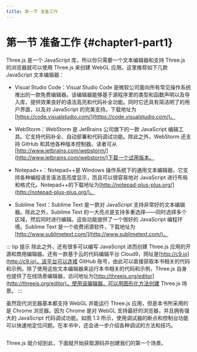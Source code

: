 ```yaml
---
title: 第一节 准备工作
---
```

<!--
 * @Author       : BigBigger
 * @Date         : 2021-08-16 10:54:23
 * @LastEditTime : 2021-08-17 14:52:15
 * @LastEditors  : BigBigger
-->

# 第一节 准备工作 {#chapter1-part1}

Three.js 是一个 JavaScript 库，所以你只需要一个文本编辑器和支持 Three.js 的浏览器就可以使用 Three.js 来创建 WebGL 应用。这里推荐如下几款 JavaScript 文本编辑器：

- Visual Studio Code：Visual Studio Code 是微软公司面向所有常见操作系统推出的一款免费编辑器。该编辑器能够基于源程序里的类型和函数声明以及导入库，提供效果良好的语法高亮和代码补全功能。同时它还具有简洁明了的用户界面，以及对 JavaScript 的完美支持。下载地址为[https://code.visualstudio.com/](https://code.visualstudio.com/)。

- WebStorm：WebStorm 是 JetBrains 公司旗下的一款 JavaScript 编辑工具。它支持代码补全、自动部署和代码调试功能。除此之外，WebStorm 还支持 GitHub 和其他各种版本控制器。读者可从[http://www.jetbrains.com/webstorm/](http://www.jetbrains.com/webstorm/)下载一个试用版本。

- Notepad++：Notepad++是 Windows 操作系统下的通用文本编辑器，它支持各种编程语言语法高亮度显示，而且可以很容易地对 JavaScript 进行布局和格式化。Notepad++的下载地址为[http://notepad-plus-plus.org/](http://notepad-plus-plus.org/)。

- Sublime Text：Sublime Text 是一款对 JavaScript 支持非常好的文本编辑器。除此之外，Sublime Text 的一大亮点是支持多重选择——同时选择多个区域，然后同时进行编辑。这些功能提供了一个很好的 JavaScript 编程环境。Sublime Text 是一个收费闭源软件，下载地址为[http://www.sublimetext.com/](http://www.sublimetext.com/)。

::: tip 提示
除此之外，还有很多可以编写 JavaScript 进而创建 Three.js 应用的开源和商用编辑器。还有一款基于云的代码编辑平台 Cloud9，网址是[http://c9.io](http://c9.io)，该平台可以连接 GitHub 账号，由此可以直接获取本书相关的代码和示例。除了使用这些文本编辑器来运行本书相关的代码和示例，Three.js 自身也提供了在线场景编辑器，访问地址为[http://threejs.org/editor](http://threejs.org/editor)。使用该编辑器，可以用图形化方法创建 Three.js 场景。
:::

虽然现代浏览器基本都支持 WebGL 并能运行 Three.js 应用，但是本书所采用的是 Chrome 浏览器。因为 Chrome 是对 WebGL 支持最好的浏览器，并且拥有强大的 JavaScript 代码调试功能。如图 1.3 所示，使用调试器的断点和控制台功能可以快速地定位问题。在本书中，还会进一步介绍各种调试的方法和技巧。

<Image :index="3" />

Three.js 就介绍到此，下面就开始获取源码并创建我们的第一个场景。
